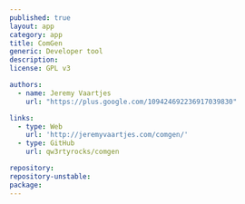 ```yaml
---
published: true
layout: app
category: app
title: ComGen
generic: Developer tool
description: 
license: GPL v3

authors: 
  - name: Jeremy Vaartjes
    url: "https://plus.google.com/109424692236917039830"

links:
  - type: Web
    url: 'http://jeremyvaartjes.com/comgen/'
  - type: GitHub
    url: qw3rtyrocks/comgen

repository:
repository-unstable:
package:
---
```

